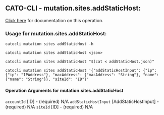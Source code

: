 
## CATO-CLI - mutation.sites.addStaticHost:
[Click here](https://api.catonetworks.com/documentation/#mutation-addStaticHost) for documentation on this operation.

### Usage for mutation.sites.addStaticHost:

`catocli mutation sites addStaticHost -h`

`catocli mutation sites addStaticHost <json>`

`catocli mutation sites addStaticHost "$(cat < addStaticHost.json)"`

`catocli mutation sites addStaticHost '{"addStaticHostInput": {"ip": {"ip": "IPAddress"}, "macAddress": {"macAddress": "String"}, "name": {"name": "String"}}, "siteId": "ID"}'`

#### Operation Arguments for mutation.sites.addStaticHost ####
`accountId` [ID] - (required) N/A 
`addStaticHostInput` [AddStaticHostInput] - (required) N/A 
`siteId` [ID] - (required) N/A 
